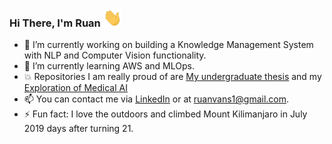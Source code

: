 ### Hi There, I'm Ruan <img src="wave.gif" width="30px">

- 🔭 I’m currently working on building a Knowledge Management System with NLP and Computer Vision functionality. 
- 🌱 I’m currently learning AWS and MLOps. 
- 💥 Repositories I am really proud of are [My undergraduate thesis](https://github.com/Ruanvans/GAN-time-series-implementation) and my [Exploration of Medical AI](https://github.com/Ruanvans/ECG-classification-using-deep-learning)
- 📫 You can contact me via [LinkedIn](https://www.linkedin.com/in/ruan-van-schalkwyk-800a65150) or at ruanvans1@gmail.com. 
- ⚡ Fun fact: I love the outdoors and climbed Mount Kilimanjaro in July 2019 days after turning 21. 


<!--
**Ruanvans/Ruanvans** is a ✨ _special_ ✨ repository because its `README.md` (this file) appears on your GitHub profile.

Here are some ideas to get you started:

🔭 I’m currently working on ...
- 🌱 I’m currently learning ...
- 👯 I’m looking to collaborate on ...
- 🤔 I’m looking for help with ...
- 💬 Ask me about ...
- 📫 How to reach me: ...
- 😄 Pronouns: ...
- ⚡ Fun fact: ...
-->
